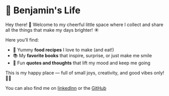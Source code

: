 # 🌈 Benjamin's Life  

Hey there! 👋 Welcome to my cheerful little space where I collect and share all the things that make my days brighter! ☀️  

Here you’ll find:  
- 🍲 Yummy **food recipes** I love to make (and eat!)  
- 📚 My **favorite books** that inspire, surprise, or just make me smile  
- 💬 Fun **quotes and thoughts** that lift my mood and keep me going  

This is my happy place — full of small joys, creativity, and good vibes only! 💛✨  

You can also find me on  [linkedInn](https://www.linkedin.com/in/italiaander/) or the [GitHub](https://github.com/Benjamin-Italiaander)